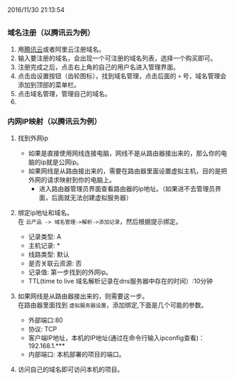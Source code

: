 ##
2016/11/30 21:13:54
##

### 域名注册（以腾讯云为例）
1. 用[腾讯云](https://dnspod.qcloud.com/?from=console)或者阿里云注册域名。
2. 输入要注册的域名，会出现一个可注册的域名列表，选择一个购买即可。 
3. 注册完成之后，点击右上角的自己的用户名进入管理界面。
4. 点击齿设置按钮（齿轮图标），找到域名管理，点击后面的 `+` 号，域名管理会添加到顶部的菜单栏。
5. 点击域名管理，管理自己的域名。
6. 

### 内网IP映射（以腾讯云为例）
1. 找到外网ip
	* 如果是直接使用网线连接电脑，网线不是从路由器接出来的，那么你的电脑的ip就是公网ip。
	* 如果网线是从路由接出来的，需要在路由器里面设置虚拟主机，目的是把外网的请求映射到你的电脑上。
		* 进入路由器管理员界面查看路由器的ip地址。（如果进不去管理员界面，后面就无法创建虚拟服务器）
2. 绑定ip地址和域名。  
	在 `云产品 -> 域名管理->解析->添加记录`，然后根据提示绑定。
	* 记录类型: A
	* 主机记录: *
	* 线路类型: 默认
	* 是否关联云资源: 否
	* 记录值: 第一步找到的外网ip。
	* TTL(time to live 域名解析记录在dns服务器中存在的时间）:10分钟

3. 如果网线是从路由器接出来的，则需要这一步。  
在路由器里面找到 `虚拟服务器设置`，添加绑定,下面是几个可能的参数。
	* 外部端口:80
	* 协议: TCP
	* 客户端IP地址，本机的IP地址(通过在命令行输入ipconfig查看)： 192.168.1.***
	* 内部端口: 本机部署的项目的端口。
4. 访问自己的域名即可访问本机的项目。 